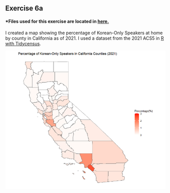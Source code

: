 ## Exercise 6a 

#### *Files used for this exercise are located in <a href="https://github.com/son1101/LA558_Son/tree/main/exercises/6a_exercise" target="_blank">here.</a> 

I created a map showing the percentage of Korean-Only Speakers at home by county in California as of 2021. I used a dataset from the 2021 ACS5 in [R with Tidycensus](Exercise6a.R).

![This is a map I made](Plot_ex6a.png)
